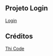 ## Projeto Login

<a href="https://knotmaxx.github.io/Projeto-login/">Login</a>

## Créditos

[Thi Code](https://youtube.com/playlist?list=PLR8JXremim5DQ9ggHLicrRbSggIfMDW2q)
